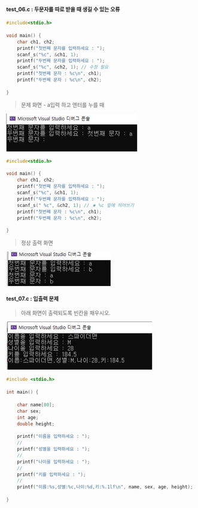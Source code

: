 #### test_06.c : 두문자를 따로 받을 때 생길 수 있는 오류

```c
#include<stdio.h>

void main() {
	char ch1, ch2;
	printf("첫번째 문자를 입력하세요 : ");
	scanf_s("%c", &ch1, 1);
	printf("두번째 문자를 입력하세요 : ");
	scanf_s("%c", &ch2, 1); // 수정 필요
	printf("첫번째 문자 : %c\n", ch1);
	printf("두번째 문자 : %c\n", ch2);

}
```

> 문제 화면 - a입력 하고 엔터를 누를 때

![image-20211113100044849](4주차-코드.assets/image-20211113100044849.png)

```c
#include<stdio.h>

void main() {
	char ch1, ch2;
	printf("첫번째 문자를 입력하세요 : ");
	scanf_s("%c", &ch1, 1);
	printf("두번째 문자를 입력하세요 : ");
	scanf_s(" %c", &ch2, 1); // ★ %c 앞에 띄어쓰기 
	printf("첫번째 문자 : %c\n", ch1);
	printf("두번째 문자 : %c\n", ch2);

}
```

> 정상 출력 화면 

![image-20211113100149151](4주차-코드.assets/image-20211113100149151.png)



#### test_07.c : 입출력 문제

> 아래 화면이 출력되도록 빈칸을 채우시오.

![image-20211113101136229](4주차-코드.assets/image-20211113101136229.png)

```c
#include <stdio.h>

int main() {

	char name[80];
	char sex;
	int age;
	double height;

	printf("이름을 입력하세요 : ");
	// 
	printf("성별을 입력하세요 : ");
	// 
	printf("나이을 입력하세요 : ");
	// 
	printf("키를 입력하세요 : ");
	//
	printf("이름:%s,성별:%c,나이:%d,키:%.1lf\n", name, sex, age, height);

}
```

